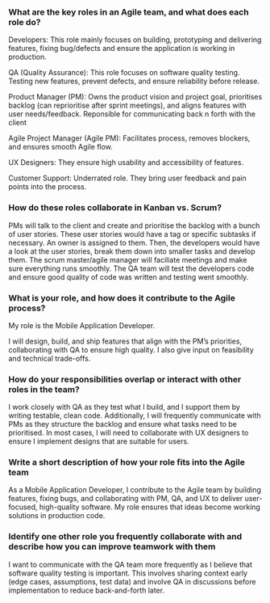 ### What are the key roles in an Agile team, and what does each role do?

Developers: This role mainly focuses on building, prototyping and delivering features, fixing bug/defects and ensure the application is working in production.

QA (Quality Assurance): This role focuses on software quality testing. Testing new features, prevent defects, and ensure reliability before release.

Product Manager (PM): Owns the product vision and project goal, prioritises backlog (can reprioritise after sprint meetings), and aligns features with user needs/feedback. Reponsible for communicating back n forth with the client

Agile Project Manager (Agile PM): Facilitates process, removes blockers, and ensures smooth Agile flow.

UX Designers: They ensure high usability and accessibility of features.

Customer Support: Underrated role. They bring user feedback and pain points into the process.

### How do these roles collaborate in Kanban vs. Scrum?

PMs will talk to the client and create and prioritise the backlog with a bunch of user stories. These user stories would have a tag or specific subtasks if necessary. An owner is assigned to them. Then, the developers would have a look at the user stories, break them down into smaller tasks and develop them. The scrum master/agile manager will faciliate meetings and make sure everything runs smoothly. The QA team will test the developers code and ensure good quality of code was written and testing went smoothly.

### What is your role, and how does it contribute to the Agile process?

My role is the Mobile Application Developer.

I will design, build, and ship features that align with the PM’s priorities, collaborating with QA to ensure high quality. I also give input on feasibility and technical trade-offs.

### How do your responsibilities overlap or interact with other roles in the team?

I work closely with QA as they test what I build, and I support them by writing testable, clean code.
Additionally, I will frequently communicate with PMs as they structure the backlog and ensure what tasks need to be prioritised. In most cases, I will need to collaborate with UX designers to ensure I implement designs that are suitable for users.

### Write a short description of how your role fits into the Agile team

As a Mobile Application Developer, I contribute to the Agile team by building features, fixing bugs, and collaborating with PM, QA, and UX to deliver user-focused, high-quality software. My role ensures that ideas become working solutions in production code.

### Identify one other role you frequently collaborate with and describe how you can improve teamwork with them

I want to communicate with the QA team more frequently as I believe that software quality testing is important. This involves sharing context early (edge cases, assumptions, test data) and involve QA in discussions before implementation to reduce back-and-forth later.

